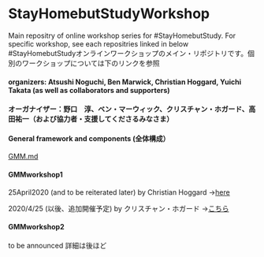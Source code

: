 # StayHomebutStudyWorkshop
Main repositry of online workshop series for #StayHomebutStudy. For specific workshop, see each repositries linked in below
#StayHomebutStudyオンラインワークショップのメイン・リポジトリです。個別のワークショップについては下のリンクを参照

#### organizers: Atsushi Noguchi, Ben Marwick, Christian Hoggard, Yuichi Takata (as well as collaborators and supporters)
#### オーガナイザー：野口　淳、ベン・マーウィック、クリスチャン・ホガード、高田祐一（および協力者・支援してくださるみなさま）

#### General framework and components (全体構成）
[GMM.md](https://github.com/kotdijian/StayHomebutStudyWorkshop/blob/master/GMM.md)

#### GMMworkshop1
25April2020 (and to be reiterated later) by Christian Hoggard ->[here](https://github.com/CSHoggard/-workshopjapan2020)

2020/4/25 (以後、追加開催予定) by クリスチャン・ホガード ->[こちら](https://github.com/CSHoggard/-workshopjapan2020)

#### GMMworkshop2
to be announced
詳細は後ほど
